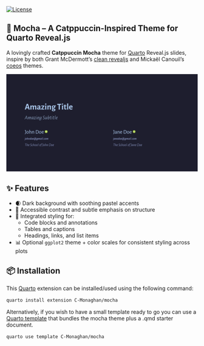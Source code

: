 

<!-- README.md is generated from README.qmd. Please edit that file -->

<!-- badges: start -->

[![License](https://img.shields.io/github/license/C-Monaghan/mocha.png)](LICENSE)
<!-- badges: end -->

## 🧁 Mocha – A Catppuccin-Inspired Theme for Quarto Reveal.js

A lovingly crafted **Catppuccin Mocha** theme for
[Quarto](https://quarto.org/) Reveal.js slides, inspire by both Grant
McDermott’s [clean
revealjs](https://github.com/grantmcdermott/quarto-revealjs-clean/tree/main)
and Mickaël Canouil’s
[coeos](https://github.com/mcanouil/quarto-revealjs-coeos) themes.

[![](./mocha-title.png)](https://c-monaghan.github.io/talks/mocha.html#/title-slide)

## ✨ Features

- 🌒 Dark background with soothing pastel accents
- 🧠 Accessible contrast and subtle emphasis on structure
- 🎨 Integrated styling for:
  - Code blocks and annotations
  - Tables and captions
  - Headings, links, and list items
- 📊 Optional `ggplot2` theme + color scales for consistent styling
  across plots

## 📦 Installation

This [Quarto](quarto.org) extension can be installed/used using the
following command:

``` bash
quarto install extension C-Monaghan/mocha
```

Alternatively, if you wish to have a small template ready to go you can
use a [Quarto
template](https://quarto.org/docs/extensions/starter-templates.html)
that bundles the mocha theme plus a .qmd starter document.

``` bash
quarto use template C-Monaghan/mocha
```
